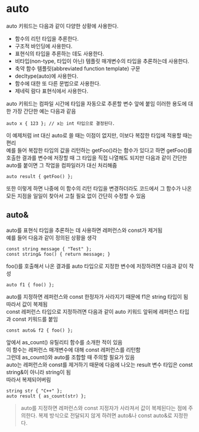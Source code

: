 # auto

auto 키워드는 다음과 같이 다양한 상황에 사용한다.
* 함수의 리턴 타입을 추론한다.
* 구조적 바인딩에 사용한다.
* 표현식의 타입을 추론하는 데도 사용한다.
* 비타입(non-type, 타입이 아닌) 템플릿 매개변수의 타입을 추론하는데 사용한다.
* 축약 함수 템플릿(abbreviated function template) 구문
* decltype(auto)에 사용한다.
* 함수에 대한 또 다른 문법으로 사용한다.
* 제네릭 람다 표현식에서 사용한다.

auto 키워드는 컴파일 시간에 타입을 자동으로 추론할 변수 앞에 붙임
이러한 용도에 대한 가장 간단한 예는 다음과 같음

    auto x { 123 }; // x는 int 타입으로 결정된다.

이 예제처럼 int 대신 auto로 쓸 때는 이점이 없지만, 이보다 복잡한 타입에 적용할 때는 편리    
예를 들어 복잡한 타입의 값을 리턴하는 getFoo()라는 함수가 있다고 하면 getFoo()를 호출한 결과를 변수에 저장할 때 그 타입을 직접 나열해도 되지만 다음과 같이 간단한 auto를 붙이면 그 작업을 컴파일러가 대신 처리해줌

    auto result { getFoo() };

또한 이렇게 하면 나중에 이 함수의 리턴 타입을 변경하더라도 코드에서 그 함수가 나온 모든 지점을 일일이 찾아서 고칠 필요 없이 간단히 수정할 수 있음

## auto&

auto를 표현식 타입을 추론하는 데 사용하면 레퍼런스와 const가 제거됨     
예를 들어 다음과 같이 정의된 상황을 생각

    const string message { "Test" };
    const string& foo() { return message; }

foo()를 호출해서 나온 결과를 auto 타입으로 지정한 변수에 저장하려면 다음과 같이 작성

    auto f1 { foo() };

auto를 지정하면 레퍼런스와 const 한정자가 사라지기 때문에 f1은 string 타입이 됨     
따라서 값이 복제됨      
const 레퍼런스 타입으로 지정하려면 다음과 같이 auto 키워드 앞뒤에 레퍼런스 타입과 const 키워드를 붙임       

    const auto& f2 { foo() };

앞에서 as_count() 유틸리티 함수를 소개한 적이 있음  
이 함수는 레퍼런스 매개변수에 대해 const 레퍼런스를 리턴함  
그런데 as_count()와 auto를 조합할 때 주의할 필요가 있음     
auto는 레퍼런스와 const를 제거하기 때문에 다음에 나오는 result 변수 타입은 const string&이 아니라 string이 됨   
따라서 복제되어버림

    string str { "C++" };
    auto result { as_count(str) };

> auto를 지정하면 레퍼런스와 const 지정자가 사라져서 값이 복제된다는 점에 주의한다. 복제 방식으로 전달되지 않게 하려면 auto&나 const auto&로 지정한다.